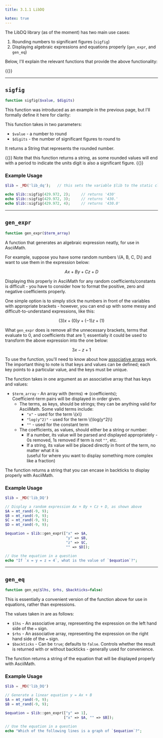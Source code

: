 ```yaml
---
title: 3.1.1 LibDQ

katex: true
---
```


The LibDQ library (as of the moment) has two main use cases: 

1. Rounding numbers to significant figures (`sigfig`)
2. Displaying algebraic expressions and equations properly (`gen_expr`, and `gen_eq`)

Below, I'll explain the relevant functions that provide the above functionality:

{{<toc>}}

---

## `sigfig`

```php
function sigfig($value, $digits)
```

This function was introduced as an example in the previous page, but I'll formally define it here for clarity: 

This function takes in two parameters:
- `$value` - a number to round
- `$digits` - the number of significant figures to round to

It returns a String that represents the rounded number.

{{<hint info>}}
Note that this function returns a string, as some rounded values will end with a period to indicate the units digit is also a significant figure. 
{{</hint>}}

### Example Usage

```php
$lib = _MD('lib_dq');   // this sets the variable $lib to the static class holding all LibDQ functions

echo $lib::sigfig(429.972, 2);     // returns '430'
echo $lib::sigfig(429.972, 3);     // returns '430.'
echo $lib::sigfig(429.972, 4);     // returns '430.0'
```

---

## `gen_expr`

```php
function gen_expr($term_array)
```

A function that generates an algebraic expression neatly, for use in AsciiMath. 

For example, suppose you have some random numbers  \\(A, B, C, D\\) and want to use them in the expression below: 

$$Ax + By + Cz + D$$

Displaying this properly in AsciiMath for any random coefficients/constants is difficult - you have to consider how to format the positive, zero and negative coefficients properly. 

One simple option is to simply stick the numbers in front of the variables with appropriate brackets - however, you can end up with some messy and difficult-to-understand expressions, like this: 

$$(3)x + (0)y + (-1)z + (1)$$

What `gen_expr` does is remove all the unnecessary brackets, terms that evaluate to 0, and coefficients that are 1; essentially it could be used to transform the above expression into the one below: 

$$3x - z + 1$$

To use the function, you'll need to know about how [associative arrays](https://www.php.net/manual/en/language.types.array.php) work. The important thing to note is that keys and values can be defined; each key points to a particular value, and the keys must be unique. 

The function takes in one argument as an associative array that has keys and values:
- `$term_array` - An array with (terms) => (coefficients); \
  Coefficient-term pairs will be displayed in order given.
  - The terms, as keys, should be strings; they can be anything valid for AsciiMath. Some valid terms include:
      - `"x"` - used for the term \\(x\\)
      - `"log(y^2)"` - used for the term \\(\log(y^2)\\)
      - `""` - used for the constant term
  - The coefficients, as values, should either be a string or number: 
      - If a number, its value will be parsed and displayed appropriately - 0s removed, 1s removed if term is not `""`, etc.
      - If a string, its value will be placed directly in front of the term, no matter what it is \
        (useful for where you want to display something more complex like a fraction)

The function returns a string that you can encase in backticks to display properly with AsciiMath.

### Example Usage

```php
$lib = _MD('lib_DQ')

// Display a random expression Ax + By + Cz + D, as shown above
$A = mt_rand(-9, 9);
$B = mt_rand(-9, 9);
$C = mt_rand(-9, 9);
$D = mt_rand(-9, 9);

$equation = $lib::gen_expr(["x" => $A, 
                            "y" => $B, 
                            "z" => $C, 
                            "" => $D]);

// Use the equation in a question
echo "If `x = y = z = 4`, what is the value of `$equation`?";
```

---

## `gen_eq`

```php
function gen_eq($lhs, $rhs, $backticks=false)
```

This is essentially a convenient version of the function above for use in equations, rather than expressions. 

The values taken in are as follows: 
- `$lhs` - An associative array, representing the expression on the left hand side of the `=` sign. 
- `$rhs` - An associative array, representing the expression on the right hand side of the `=` sign. 
- `$backticks` - Can be `true`; defaults to `false`. Controls whether the result is returned with or without backticks - generally used for convenience.

The function returns a string of the equation that will be displayed properly with AsciiMath.

### Example Usage

```php
$lib = _MD('lib_DQ')

// Generate a linear equation y = Ax + B 
$A = mt_rand(-9, 9);
$B = mt_rand(-9, 9);

$equation = $lib::gen_expr(["y" => 1], 
                           ["x" => $A, "" => $B]);

// Use the equation in a question
echo "Which of the following lines is a graph of `$equation`?";
```
